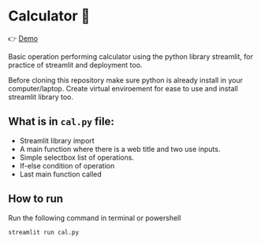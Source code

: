 # Calculator 🧮
👉 [Demo](https://mini-projects-calculator.streamlit.app/)

Basic operation performing calculator using the python library streamlit, for practice of streamlit and deployment too.

Before cloning this repository make sure python is already install in your computer/laptop. Create virtual enviroement for ease to use and install streamlit library too.

## What is in `cal.py` file:
- Streamlit library import
- A main function where there is a web title and two use inputs.
- Simple selectbox list of operations.
- If-else condition of operation
- Last main function called

## How to run

Run the following command in terminal or powershell
```
streamlit run cal.py
```
